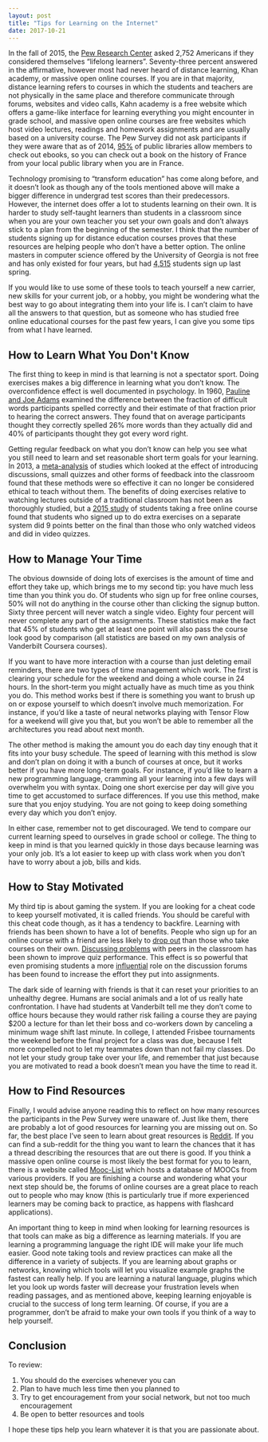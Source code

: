 ```yaml
---
layout: post
title: "Tips for Learning on the Internet"
date: 2017-10-21
---
```


In the fall of 2015, the [Pew Research Center](http://www.pewinternet.org/2016/03/22/lifelong-learning-and-technology/) asked 2,752 Americans if they considered themselves “lifelong learners”. Seventy-three percent answered in the affirmative, however most had never heard of distance learning, Khan academy, or massive open online courses. If you are in that majority, distance learning refers to courses in which the students and teachers are not physically in the same place and therefore communicate through forums, websites and video calls, Kahn academy is a free website which offers a game-like interface for learning everything you might encounter in grade school, and massive open online courses are free websites which host video lectures, readings and homework assignments and are usually based on a university course. The Pew Survey did not ask participants if they were aware that as of 2014, [95%](https://gizmodo.com/95-percent-of-american-public-libraries-now-carry-ebook-1663882055) of public libraries allow members to check out ebooks, so you can check out a book on the history of France from your local public library when you are in France.

Technology promising to “transform education” has come along before, and it doesn’t look as though any of the tools mentioned above will make a bigger difference in undergrad test scores than their predecessors. However, the internet does offer a lot to students learning on their own. It is harder to study self-taught learners than students in a classroom since when you are your own teacher you set your own goals and don’t always stick to a plan from the beginning of the semester. I think that the number of students signing up for distance education courses proves that these resources are helping people who don’t have a better option. The online masters in computer science offered by the University of Georgia is not free and has only existed for four years, but had [4,515](https://www.omscs.gatech.edu/prospective-students/numbers) students sign up last spring.

If you would like to use some of these tools to teach yourself a new carrier, new skills for your current job, or a hobby, you might be wondering what the best way to go about integrating them into your life is. I can’t claim to have all the answers to that question, but as someone who has studied free online educational courses for the past few years, I can give you some tips from what I have learned.

## How to Learn What You Don't Know
The first thing to keep in mind is that learning is not a spectator sport. Doing exercises makes a big difference in learning what you don’t know. The overconfidence effect is well documented in psychology. In 1960, [Pauline and Joe Adams](http://www.jstor.org/stable/1419942) examined the difference between the fraction of difficult words participants spelled correctly and their estimate of that fraction prior to hearing the correct answers. They found that on average participants thought they correctly spelled 26% more words than they actually did and 40% of participants thought they got every word right.

Getting regular feedback on what you don’t know can help you see what you still need to learn and set reasonable short term goals for your learning. In 2013, a [meta-analysis](http://www.pnas.org/cgi/doi/10.1073/pnas.1319030111) of studies which looked at the effect of introducing discussions, small quizzes and other forms of feedback into the classroom found that these methods were so effective it can no longer be considered ethical to teach without them. The benefits of doing exercises relative to watching lectures outside of a traditional classroom has not been as thoroughly studied, but a [2015 study](https://dl.acm.org/citation.cfm?id=2724681) of students taking a free online course found that students who signed up to do extra exercises on a separate system did 9 points better on the final than those who only watched videos and did in video quizzes.

## How to Manage Your Time

The obvious downside of doing lots of exercises is the amount of time and effort they take up, which brings me to my second tip: you have much less time than you think you do. Of students who sign up for free online courses, 50% will not do anything in the course other than clicking the signup button. Sixty three percent will never watch a single video. Eighty four percent will never complete any part of the assignments. These statistics make the fact that 45% of students who get at least one point will also pass the course look good by comparison (all statistics are based on my own analysis of Vanderbilt Coursera courses).

If you want to have more interaction with a course than just deleting email reminders, there are two types of time management which work. The first is clearing your schedule for the weekend and doing a whole course in 24 hours. In the short-term you might actually have as much time as you think you do.  This method works best if there is something you want to brush up on or expose yourself to which doesn’t involve much memorization. For instance, if you’d like a taste of neural networks playing with Tensor Flow for a weekend will give you that, but you won’t be able to remember all the architectures you read about next month.

The other method is making the amount you do each day tiny enough that it fits into your busy schedule. The speed of learning with this method is slow and don’t plan on doing it with a bunch of courses at once, but it works better if you have more long-term goals. For instance, if you’d like to learn a new programming language, cramming all your learning into a few days will overwhelm you with syntax. Doing one short exercise per day will give you time to get accustomed to surface differences. If you use this method, make sure that you enjoy studying. You are not going to keep doing something every day which you don’t enjoy.

In either case, remember not to get discouraged. We tend to compare our current learning speed to ourselves in grade school or college. The thing to keep in mind is that you learned quickly in those days because learning was your only job. It’s a lot easier to keep up with class work when you don’t have to worry about a job, bills and kids.

## How to Stay Motivated

My third tip is about gaming the system. If you are looking for a cheat code to keep yourself motivated, it is called friends. You should be careful with this cheat code though, as it has a tendency to backfire. Learning with friends has been shown to have a lot of benefits. People who sign up for an online course with a friend are less likely to [drop out](http://dl.acm.org/citation.cfm?id=2724660.2728667) than those who take courses on their own.  [Discussing problems](https://pdfs.semanticscholar.org/660d/4784692dde3857a9753af3efcb7075062c38.pdf) with peers in the classroom has been shown to improve quiz performance. This effect is so powerful that even promising students a more [influential](https://dl.acm.org/citation.cfm?id=2893438) role on the discussion forums has been found to increase the effort they put into assignments.

The dark side of learning with friends is that it can reset your priorities to an unhealthy degree. Humans are social animals and a lot of us really hate confrontation. I have had students at Vanderbilt tell me they don’t come to office hours because they would rather risk failing a course they are paying $200 a lecture for than let their boss and co-workers down by canceling a minimum wage shift last minute. In college, I attended Frisbee tournaments the weekend before the final project for a class was due, because I felt more compelled not to let my teammates down than not fail my classes.  Do not let your study group take over your life, and remember that just because you are motivated to read a book doesn’t mean you have the time to read it.

## How to Find Resources

Finally, I would advise anyone reading this to reflect on how many resources the participants in the Pew Survey were unaware of. Just like them, there are probably a lot of good resources for learning you are missing out on. So far, the best place I’ve seen to learn about great resources is [Reddit](https://www.reddit.com). If you can find a sub-reddit for the thing you want to learn the chances that it has a thread describing the resources that are out there is good. If you think a massive open online course is most likely the best format for you to learn, there is a website called [Mooc-List](https://www.mooc-list.com) which hosts a database of MOOCs from various providers. If you are finishing a course and wondering what your next step should be, the forums of online courses are a great place to reach out to people who may know (this is particularly true if more experienced learners may be coming back to practice, as happens with flashcard applications).

An important thing to keep in mind when looking for learning resources is that tools can make as big a difference as learning materials. If you are learning a programming language the right IDE will make your life much easier. Good note taking tools and review practices can make all the difference in a variety of subjects. If you are learning about graphs or networks, knowing which tools will let you visualize example graphs the fastest can really help. If you are learning a natural language, plugins which let you look up words faster will decrease your frustration levels when reading passages, and as mentioned above, keeping learning enjoyable is crucial to the success of long term learning. Of course, if you are a programmer, don’t be afraid to make your own tools if you think of a way to help yourself.

## Conclusion

To review:
1. You should do the exercises whenever you can
1. Plan to have much less time then you planned to
1. Try to get encouragement from your social network, but not too much encouragement
1. Be open to better resources and tools

I hope these tips help you learn whatever it is that you are passionate about.
